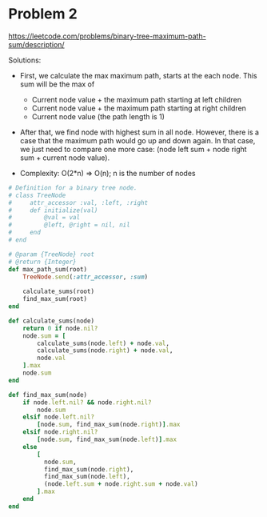 # Problem 2

https://leetcode.com/problems/binary-tree-maximum-path-sum/description/

Solutions:
- First, we calculate the max maximum path, starts at the each node. This sum will be the max of
  + Current node value + the maximum path starting at left children
  + Current node value + the maximum path starting at right children
  + Current node value (the path length is 1)
- After that, we find node with highest sum in all node. However, there is a case that the maximum path would go up and down again. In that case, we just need to compare one more case: (node left sum + node right sum + current node value).

- Complexity: O(2*n) => O(n); n is the number of nodes

```ruby
# Definition for a binary tree node.
# class TreeNode
#     attr_accessor :val, :left, :right
#     def initialize(val)
#         @val = val
#         @left, @right = nil, nil
#     end
# end

# @param {TreeNode} root
# @return {Integer}
def max_path_sum(root)
    TreeNode.send(:attr_accessor, :sum)
    
    calculate_sums(root)
    find_max_sum(root)
end

def calculate_sums(node)
    return 0 if node.nil?
    node.sum = [
        calculate_sums(node.left) + node.val,
        calculate_sums(node.right) + node.val,
        node.val
    ].max
    node.sum
end

def find_max_sum(node)
    if node.left.nil? && node.right.nil?
        node.sum
    elsif node.left.nil?
        [node.sum, find_max_sum(node.right)].max
    elsif node.right.nil?
        [node.sum, find_max_sum(node.left)].max
    else
        [
          node.sum,
          find_max_sum(node.right),
          find_max_sum(node.left),
          (node.left.sum + node.right.sum + node.val)
        ].max
    end
end
```
